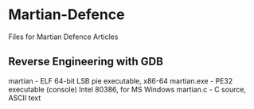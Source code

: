# Martian-Defence
Files for Martian Defence Articles

## Reverse Engineering with GDB
martian - ELF 64-bit LSB pie executable, x86-64
martian.exe - PE32 executable (console) Intel 80386, for MS Windows
martian.c - C source, ASCII text
